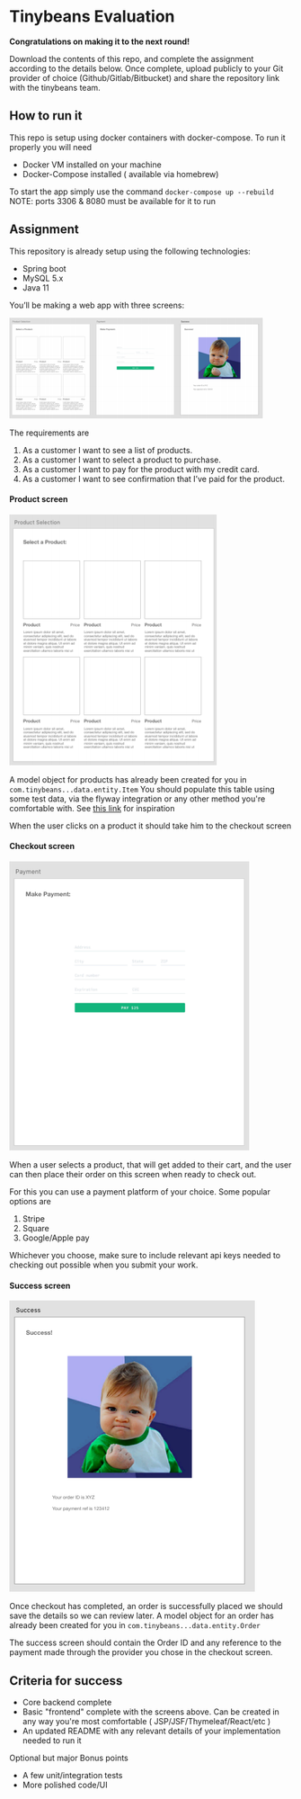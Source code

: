 # Tinybeans Evaluation

**Congratulations on making it to the next round!** 


Download the contents of this repo, and complete the assignment according to the details below. 
Once complete, upload publicly to your Git provider of choice (Github/Gitlab/Bitbucket) and share the repository link with the tinybeans team.

## How to run it
This repo is setup using docker containers with docker-compose. To run it properly you will need 

- Docker VM installed on your machine
- Docker-Compose installed ( available via homebrew)

To start the app simply use the command `docker-compose up --rebuild` 
NOTE: ports 3306 & 8080 must be available for it to run


## Assignment

This repository is already setup using the following technologies:

- Spring boot
- MySQL 5.x
- Java 11


You’ll be making a web app with three screens: 

![Overview](docs/img/overview.png)


The requirements are

1. As a customer I want to see a list of products. 
2. As a customer I want to select a product to purchase. 
3. As a customer I want to pay for the product with my credit card. 
4. As a customer I want to see confirmation that I’ve paid for the product.


#### Product screen 

![Products](docs/img/products.png)

A model object for products has already been created for you in `com.tinybeans...data.entity.Item` 
You should populate this table using some test data, via the flyway integration or any other method you're comfortable with.
See [this link](https://medium.com/@jonashavers/how-to-create-database-test-data-for-spring-boot-applications-with-flyway-db-294a436db7ee) for inspiration

When the user clicks on a product it should take him to the checkout screen

#### Checkout screen 

![Checkout](docs/img/checkout.png)

When a user selects a product, that will get added to their cart, and the user can then place their order on this screen when ready to check out.

For this you can use a payment platform of your choice. Some popular options are
1. Stripe
2. Square
3. Google/Apple pay

Whichever you choose, make sure to include relevant api keys needed to checking out possible when you submit your work.


#### Success screen 

![Success](docs/img/success.png)

Once checkout has completed, an order is successfully placed we should save the details so we can review later. A model object for an order has already been created for you in `com.tinybeans...data.entity.Order`

The success screen should contain the Order ID and any reference to the payment made through the provider you chose in the checkout screen.


## Criteria for success

- Core backend complete
- Basic "frontend" complete with the screens above. Can be created in any way you're most comfortable ( JSP/JSF/Thymeleaf/React/etc )
- An updated README with any relevant details of your implementation needed to run it

Optional but major Bonus points
- A few unit/integration tests
- More polished code/UI




